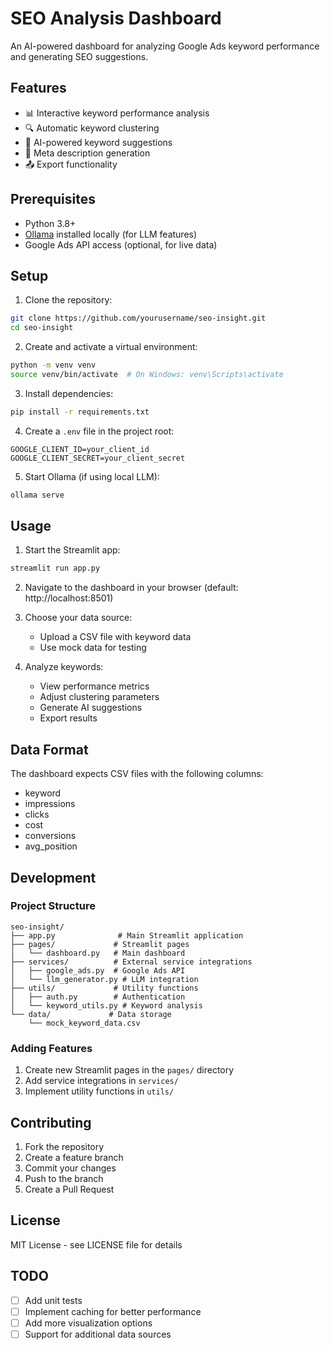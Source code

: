 # SEO Analysis Dashboard

An AI-powered dashboard for analyzing Google Ads keyword performance and generating SEO suggestions.

## Features

- 📊 Interactive keyword performance analysis
- 🔍 Automatic keyword clustering
- 🤖 AI-powered keyword suggestions
- 📝 Meta description generation
- 📤 Export functionality

## Prerequisites

- Python 3.8+
- [Ollama](https://ollama.ai/) installed locally (for LLM features)
- Google Ads API access (optional, for live data)

## Setup

1. Clone the repository:

```bash
git clone https://github.com/yourusername/seo-insight.git
cd seo-insight
```

2. Create and activate a virtual environment:

```bash
python -m venv venv
source venv/bin/activate  # On Windows: venv\Scripts\activate
```

3. Install dependencies:

```bash
pip install -r requirements.txt
```

4. Create a `.env` file in the project root:

```env
GOOGLE_CLIENT_ID=your_client_id
GOOGLE_CLIENT_SECRET=your_client_secret
```

5. Start Ollama (if using local LLM):

```bash
ollama serve
```

## Usage

1. Start the Streamlit app:

```bash
streamlit run app.py
```

2. Navigate to the dashboard in your browser (default: http://localhost:8501)

3. Choose your data source:

   - Upload a CSV file with keyword data
   - Use mock data for testing

4. Analyze keywords:
   - View performance metrics
   - Adjust clustering parameters
   - Generate AI suggestions
   - Export results

## Data Format

The dashboard expects CSV files with the following columns:

- keyword
- impressions
- clicks
- cost
- conversions
- avg_position

## Development

### Project Structure

```
seo-insight/
├── app.py              # Main Streamlit application
├── pages/             # Streamlit pages
│   └── dashboard.py   # Main dashboard
├── services/          # External service integrations
│   ├── google_ads.py  # Google Ads API
│   └── llm_generator.py # LLM integration
├── utils/             # Utility functions
│   ├── auth.py        # Authentication
│   └── keyword_utils.py # Keyword analysis
└── data/             # Data storage
    └── mock_keyword_data.csv
```

### Adding Features

1. Create new Streamlit pages in the `pages/` directory
2. Add service integrations in `services/`
3. Implement utility functions in `utils/`

## Contributing

1. Fork the repository
2. Create a feature branch
3. Commit your changes
4. Push to the branch
5. Create a Pull Request

## License

MIT License - see LICENSE file for details

## TODO

- [ ] Add unit tests
- [ ] Implement caching for better performance
- [ ] Add more visualization options
- [ ] Support for additional data sources
